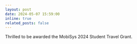 ```yaml
---
layout: post
date: 2024-05-07 15:59:00
inline: true
related_posts: false
---
```


Thrilled to be awarded the MobiSys 2024 Student Travel Grant.
